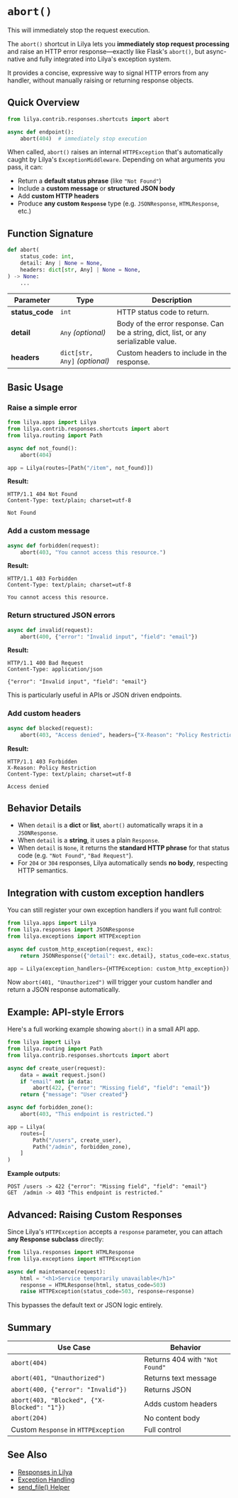 # `abort()`

This will immediately stop the request execution.

The `abort()` shortcut in Lilya lets you **immediately stop request processing** and raise an HTTP error response—exactly
like Flask's `abort()`, but async-native and fully integrated into Lilya's exception system.

It provides a concise, expressive way to signal HTTP errors from any handler, without manually raising or returning response objects.

## Quick Overview

```python
from lilya.contrib.responses.shortcuts import abort

async def endpoint():
    abort(404)  # immediately stop execution
```

When called, `abort()` raises an internal `HTTPException` that's automatically caught by Lilya's `ExceptionMiddleware`.
Depending on what arguments you pass, it can:

- Return a **default status phrase** (like `"Not Found"`)
- Include a **custom message** or **structured JSON body**
- Add **custom HTTP headers**
- Produce **any custom `Response`** type (e.g. `JSONResponse`, `HTMLResponse`, etc.)

## Function Signature

```python
def abort(
    status_code: int,
    detail: Any | None = None,
    headers: dict[str, Any] | None = None,
) -> None:
    ...
```

| Parameter       | Type                          | Description                                                                         |
| --------------- | ----------------------------- | ----------------------------------------------------------------------------------- |
| **status_code** | `int`                         | HTTP status code to return.                                                         |
| **detail**      | `Any` *(optional)*            | Body of the error response. Can be a string, dict, list, or any serializable value. |
| **headers**     | `dict[str, Any]` *(optional)* | Custom headers to include in the response.                                          |

## Basic Usage

### Raise a simple error

```python
from lilya.apps import Lilya
from lilya.contrib.responses.shortcuts import abort
from lilya.routing import Path

async def not_found():
    abort(404)

app = Lilya(routes=[Path("/item", not_found)])
```

**Result:**

```http
HTTP/1.1 404 Not Found
Content-Type: text/plain; charset=utf-8

Not Found
```

### Add a custom message

```python
async def forbidden(request):
    abort(403, "You cannot access this resource.")
```

**Result:**

```http
HTTP/1.1 403 Forbidden
Content-Type: text/plain; charset=utf-8

You cannot access this resource.
```

### Return structured JSON errors

```python
async def invalid(request):
    abort(400, {"error": "Invalid input", "field": "email"})
```

**Result:**

```http
HTTP/1.1 400 Bad Request
Content-Type: application/json

{"error": "Invalid input", "field": "email"}
```

This is particularly useful in APIs or JSON driven endpoints.

### Add custom headers

```python
async def blocked(request):
    abort(403, "Access denied", headers={"X-Reason": "Policy Restriction"})
```

**Result:**

```http
HTTP/1.1 403 Forbidden
X-Reason: Policy Restriction
Content-Type: text/plain; charset=utf-8

Access denied
```

## Behavior Details

- When `detail` is a **dict** or **list**, `abort()` automatically wraps it in a `JSONResponse`.
- When `detail` is a **string**, it uses a plain `Response`.
- When `detail` is `None`, it returns the **standard HTTP phrase** for that status code (e.g. `"Not Found"`, `"Bad Request"`).
- For `204` or `304` responses, Lilya automatically sends **no body**, respecting HTTP semantics.

## Integration with custom exception handlers

You can still register your own exception handlers if you want full control:

```python
from lilya.apps import Lilya
from lilya.responses import JSONResponse
from lilya.exceptions import HTTPException

async def custom_http_exception(request, exc):
    return JSONResponse({"detail": exc.detail}, status_code=exc.status_code)

app = Lilya(exception_handlers={HTTPException: custom_http_exception})
```

Now `abort(401, "Unauthorized")` will trigger your custom handler and return a JSON response automatically.

## Example: API-style Errors

Here's a full working example showing `abort()` in a small API app.

```python
from lilya import Lilya
from lilya.routing import Path
from lilya.contrib.responses.shortcuts import abort

async def create_user(request):
    data = await request.json()
    if "email" not in data:
        abort(422, {"error": "Missing field", "field": "email"})
    return {"message": "User created"}

async def forbidden_zone():
    abort(403, "This endpoint is restricted.")

app = Lilya(
    routes=[
        Path("/users", create_user),
        Path("/admin", forbidden_zone),
    ]
)
```

**Example outputs:**

```
POST /users -> 422 {"error": "Missing field", "field": "email"}
GET  /admin -> 403 "This endpoint is restricted."
```

## Advanced: Raising Custom Responses

Since Lilya's `HTTPException` accepts a `response` parameter, you can attach **any Response subclass** directly:

```python
from lilya.responses import HTMLResponse
from lilya.exceptions import HTTPException

async def maintenance(request):
    html = "<h1>Service temporarily unavailable</h1>"
    response = HTMLResponse(html, status_code=503)
    raise HTTPException(status_code=503, response=response)
```

This bypasses the default text or JSON logic entirely.

## Summary

| Use Case                                    | Behavior                       |
| ------------------------------------------- | ------------------------------ |
| `abort(404)`                                | Returns 404 with `"Not Found"` |
| `abort(401, "Unauthorized")`                | Returns text message           |
| `abort(400, {"error": "Invalid"})`          | Returns JSON                   |
| `abort(403, "Blocked", {"X-Blocked": "1"})` | Adds custom headers            |
| `abort(204)`                                | No content body                |
| Custom `Response` in `HTTPException`        | Full control                   |


## See Also

- [Responses in Lilya](../../responses.md)
- [Exception Handling](../../exceptions.md)
- [send_file() Helper](../files/send-file.md)
